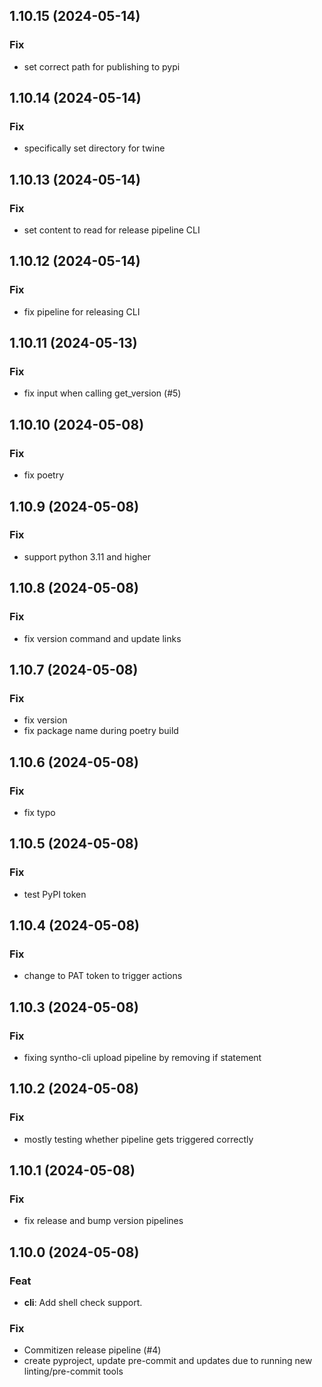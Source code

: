 ## 1.10.15 (2024-05-14)

### Fix

- set correct path for publishing to pypi

## 1.10.14 (2024-05-14)

### Fix

- specifically set directory for twine

## 1.10.13 (2024-05-14)

### Fix

- set content to read for release pipeline CLI

## 1.10.12 (2024-05-14)

### Fix

- fix pipeline for releasing CLI

## 1.10.11 (2024-05-13)

### Fix

- fix input when calling get_version (#5)

## 1.10.10 (2024-05-08)

### Fix

- fix poetry

## 1.10.9 (2024-05-08)

### Fix

- support python 3.11 and higher

## 1.10.8 (2024-05-08)

### Fix

- fix version command and update links

## 1.10.7 (2024-05-08)

### Fix

- fix version
- fix package name during poetry build

## 1.10.6 (2024-05-08)

### Fix

- fix typo

## 1.10.5 (2024-05-08)

### Fix

- test PyPI token

## 1.10.4 (2024-05-08)

### Fix

- change to PAT token to trigger actions

## 1.10.3 (2024-05-08)

### Fix

- fixing syntho-cli upload pipeline by removing if statement

## 1.10.2 (2024-05-08)

### Fix

- mostly testing whether pipeline gets triggered correctly

## 1.10.1 (2024-05-08)

### Fix

- fix release and bump version pipelines

## 1.10.0 (2024-05-08)

### Feat

- **cli**: Add shell check support.

### Fix

- Commitizen release pipeline (#4)
- create pyproject, update pre-commit and updates due to running new linting/pre-commit tools
